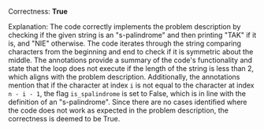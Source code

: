 Correctness: **True**

Explanation: 
The code correctly implements the problem description by checking if the given string is an "s-palindrome" and then printing "TAK" if it is, and "NIE" otherwise. The code iterates through the string comparing characters from the beginning and end to check if it is symmetric about the middle. The annotations provide a summary of the code's functionality and state that the loop does not execute if the length of the string is less than 2, which aligns with the problem description. Additionally, the annotations mention that if the character at index `i` is not equal to the character at index `n - i - 1`, the flag `is_spalindrome` is set to False, which is in line with the definition of an "s-palindrome". Since there are no cases identified where the code does not work as expected in the problem description, the correctness is deemed to be True.